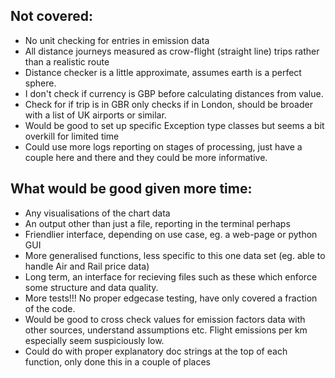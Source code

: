 ## Not covered:

* No unit checking for entries in emission data
* All distance journeys measured as crow-flight (straight line) trips rather than a realistic route
* Distance checker is a little approximate, assumes earth is a perfect sphere.
* I don't check if currency is GBP before calculating distances from value.
* Check for if trip is in GBR only checks if in London, should be broader with a list of UK airports or similar.
* Would be good to set up specific Exception type classes but seems a bit overkill for limited time
* Could use more logs reporting on stages of processing, just have a couple here and there and they could be more informative.

## What would be good given more time:

* Any visualisations of the chart data
* An output other than just a file, reporting in the terminal perhaps
* Friendlier interface, depending on use case, eg. a web-page or python GUI
* More generalised functions, less specific to this one data set (eg. able to handle Air and Rail price data)
* Long term, an interface for recieving files such as these which enforce some structure and data quality.
* More tests!!! No proper edgecase testing, have only covered a fraction of the code.
* Would be good to cross check values for emission factors data with other sources, understand assumptions etc. Flight emissions per km especially seem suspiciously low.
* Could do with proper explanatory doc strings at the top of each function, only done this in a couple of places